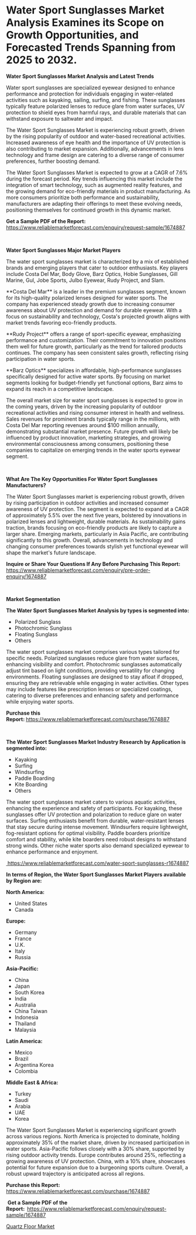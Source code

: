 <p><h1>Water Sport Sunglasses Market Analysis Examines its Scope on Growth Opportunities, and Forecasted Trends Spanning from 2025 to 2032.</h1></p><p><strong>Water Sport Sunglasses Market Analysis and Latest Trends</strong></p>
<p><p>Water sport sunglasses are specialized eyewear designed to enhance performance and protection for individuals engaging in water-related activities such as kayaking, sailing, surfing, and fishing. These sunglasses typically feature polarized lenses to reduce glare from water surfaces, UV protection to shield eyes from harmful rays, and durable materials that can withstand exposure to saltwater and impact.</p><p>The Water Sport Sunglasses Market is experiencing robust growth, driven by the rising popularity of outdoor and water-based recreational activities. Increased awareness of eye health and the importance of UV protection is also contributing to market expansion. Additionally, advancements in lens technology and frame design are catering to a diverse range of consumer preferences, further boosting demand.</p><p>The Water Sport Sunglasses Market is expected to grow at a CAGR of 7.6% during the forecast period. Key trends influencing this market include the integration of smart technology, such as augmented reality features, and the growing demand for eco-friendly materials in product manufacturing. As more consumers prioritize both performance and sustainability, manufacturers are adapting their offerings to meet these evolving needs, positioning themselves for continued growth in this dynamic market.</p></p>
<p><strong>Get a Sample PDF of the Report:&nbsp;</strong> <a href="https://www.reliablemarketforecast.com/enquiry/request-sample/1674887?utm_campaign=3525&utm_medium=2&utm_source=Github&utm_content=ia&utm_term=25032025&utm_id=water-sport-sunglasses">https://www.reliablemarketforecast.com/enquiry/request-sample/1674887</a></p>
<p>&nbsp;</p>
<p><strong>Water Sport Sunglasses Major Market Players</strong></p>
<p><p>The water sport sunglasses market is characterized by a mix of established brands and emerging players that cater to outdoor enthusiasts. Key players include Costa Del Mar, Body Glove, Barz Optics, Hobie Sunglasses, Gill Marine, Gul, Jobe Sports, Julbo Eyewear, Rudy Project, and Slam. </p><p>**Costa Del Mar** is a leader in the premium sunglasses segment, known for its high-quality polarized lenses designed for water sports. The company has experienced steady growth due to increasing consumer awareness about UV protection and demand for durable eyewear. With a focus on sustainability and technology, Costa's projected growth aligns with market trends favoring eco-friendly products.</p><p>**Rudy Project** offers a range of sport-specific eyewear, emphasizing performance and customization. Their commitment to innovation positions them well for future growth, particularly as the trend for tailored products continues. The company has seen consistent sales growth, reflecting rising participation in water sports.</p><p>**Barz Optics** specializes in affordable, high-performance sunglasses specifically designed for active water sports. By focusing on market segments looking for budget-friendly yet functional options, Barz aims to expand its reach in a competitive landscape.</p><p>The overall market size for water sport sunglasses is expected to grow in the coming years, driven by the increasing popularity of outdoor recreational activities and rising consumer interest in health and wellness. Sales revenues for prominent brands typically range in the millions, with Costa Del Mar reporting revenues around $100 million annually, demonstrating substantial market presence. Future growth will likely be influenced by product innovation, marketing strategies, and growing environmental consciousness among consumers, positioning these companies to capitalize on emerging trends in the water sports eyewear segment.</p></p>
<p>&nbsp;</p>
<p><strong>What Are The Key Opportunities For Water Sport Sunglasses Manufacturers?</strong></p>
<p><p>The Water Sport Sunglasses market is experiencing robust growth, driven by rising participation in outdoor activities and increased consumer awareness of UV protection. The segment is expected to expand at a CAGR of approximately 5.5% over the next five years, bolstered by innovations in polarized lenses and lightweight, durable materials. As sustainability gains traction, brands focusing on eco-friendly products are likely to capture a larger share. Emerging markets, particularly in Asia Pacific, are contributing significantly to this growth. Overall, advancements in technology and changing consumer preferences towards stylish yet functional eyewear will shape the market's future landscape.</p></p>
<p><strong>Inquire or Share Your Questions If Any Before Purchasing This Report:</strong> <a href="https://www.reliablemarketforecast.com/enquiry/pre-order-enquiry/1674887?utm_campaign=3525&utm_medium=2&utm_source=Github&utm_content=ia&utm_term=25032025&utm_id=water-sport-sunglasses">https://www.reliablemarketforecast.com/enquiry/pre-order-enquiry/1674887</a></p>
<p>&nbsp;</p>
<p><strong>Market Segmentation</strong></p>
<p><strong>The Water Sport Sunglasses Market Analysis by types is segmented into:</strong></p>
<p><ul><li>Polarized Sunglass</li><li>Photochromic Sunglass</li><li>Floating Sunglass</li><li>Others</li></ul></p>
<p><p>The water sport sunglasses market comprises various types tailored for specific needs. Polarized sunglasses reduce glare from water surfaces, enhancing visibility and comfort. Photochromic sunglasses automatically adjust tint based on light conditions, providing versatility for changing environments. Floating sunglasses are designed to stay afloat if dropped, ensuring they are retrievable while engaging in water activities. Other types may include features like prescription lenses or specialized coatings, catering to diverse preferences and enhancing safety and performance while enjoying water sports.</p></p>
<p><strong>Purchase this Report:&nbsp;</strong><a href="https://www.reliablemarketforecast.com/purchase/1674887?utm_campaign=3525&utm_medium=2&utm_source=Github&utm_content=ia&utm_term=25032025&utm_id=water-sport-sunglasses">https://www.reliablemarketforecast.com/purchase/1674887</a></p>
<p>&nbsp;</p>
<p><strong>The Water Sport Sunglasses Market Industry Research by Application is segmented into:</strong></p>
<p><ul><li>Kayaking</li><li>Surfing</li><li>Windsurfing</li><li>Paddle Boarding</li><li>Kite Boarding</li><li>Others</li></ul></p>
<p><p>The water sport sunglasses market caters to various aquatic activities, enhancing the experience and safety of participants. For kayaking, these sunglasses offer UV protection and polarization to reduce glare on water surfaces. Surfing enthusiasts benefit from durable, water-resistant lenses that stay secure during intense movement. Windsurfers require lightweight, fog-resistant options for optimal visibility. Paddle boarders prioritize comfort and stability, while kite boarders need robust designs to withstand strong winds. Other niche water sports also demand specialized eyewear to enhance performance and enjoyment.</p></p>
<p><a href="https://www.reliablemarketforecast.com/water-sport-sunglasses-r1674887?utm_campaign=3525&utm_medium=2&utm_source=Github&utm_content=ia&utm_term=25032025&utm_id=water-sport-sunglasses">&nbsp;https://www.reliablemarketforecast.com/water-sport-sunglasses-r1674887</a></p>
<p><strong>In terms of Region, the Water Sport Sunglasses Market Players available by Region are:</strong></p>
<p>
    <p> <strong> North America: </strong>
        <ul>
            <li>United States</li>
            <li>Canada</li>
        </ul>
        </p> 
    <p> <strong> Europe: </strong>
        <ul>
            <li>Germany</li>
            <li>France</li>
            <li>U.K.</li>
            <li>Italy</li>
            <li>Russia</li>
        </ul>
        </p> 
    <p> <strong> Asia-Pacific: </strong>
        <ul>
            <li>China</li>
            <li>Japan</li>
            <li>South Korea</li>
            <li>India</li>
            <li>Australia</li>
            <li>China Taiwan</li>
            <li>Indonesia</li>
            <li>Thailand</li>
            <li>Malaysia</li>
        </ul>
        </p> 
    <p> <strong> Latin America: </strong>
        <ul>
            <li>Mexico</li>
            <li>Brazil</li>
            <li>Argentina Korea</li>
            <li>Colombia</li>
        </ul>
        </p> 
    <p> <strong> Middle East & Africa: </strong>
        <ul>
            <li>Turkey</li>
            <li>Saudi</li>
            <li>Arabia</li>
            <li>UAE</li>
            <li>Korea</li>
        </ul>
    </p>
    </p>
<p><p>The Water Sport Sunglasses Market is experiencing significant growth across various regions. North America is projected to dominate, holding approximately 35% of the market share, driven by increased participation in water sports. Asia-Pacific follows closely with a 30% share, supported by rising outdoor activity trends. Europe contributes around 25%, reflecting a growing awareness of UV protection. China, with a 10% share, showcases potential for future expansion due to a burgeoning sports culture. Overall, a robust upward trajectory is anticipated across all regions.</p></p>
<p><strong>Purchase this Report: </strong><a href="https://www.reliablemarketforecast.com/purchase/1674887?utm_campaign=3525&utm_medium=2&utm_source=Github&utm_content=ia&utm_term=25032025&utm_id=water-sport-sunglasses">https://www.reliablemarketforecast.com/purchase/1674887</a></p>
<p>&nbsp;<strong>Get a Sample PDF of the Report:&nbsp;&nbsp;</strong><a href="https://www.reliablemarketforecast.com/enquiry/request-sample/1674887?utm_campaign=3525&utm_medium=2&utm_source=Github&utm_content=ia&utm_term=25032025&utm_id=water-sport-sunglasses">https://www.reliablemarketforecast.com/enquiry/request-sample/1674887</a></p>
<p><strong></strong></p>
<p><p><a href="https://github.com/anggigpps/Market-Research-Report-List-1/blob/main/quartz-floor-market.md?utm_campaign=3525&utm_medium=2&utm_source=Github&utm_content=ia&utm_term=25032025&utm_id=water-sport-sunglasses">Quartz Floor Market</a></p></p>